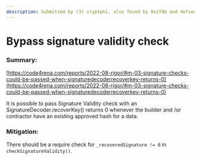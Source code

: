 ```yaml
---
description: Submitted by (3) cryptphi, also found by 0x1f8b and defsec
---
```


# Bypass signature validity check

### Summary:

[https://code4rena.com/reports/2022-08-rigor/#m-03-signature-checks-could-be-passed-when-signaturedecoderrecoverkey-returns-0](https://code4rena.com/reports/2022-08-rigor/#m-03-signature-checks-could-be-passed-when-signaturedecoderrecoverkey-returns-0)

It is possible to pass Signature Validity check with an SignatureDecoder.recoverKey() returns 0 whenever the builder and /or contractor have an existing approved hash for a data.

### Mitigation:

There should be a require check for `_recoveredSignature != 0` in `checkSignatureValidity()`.
